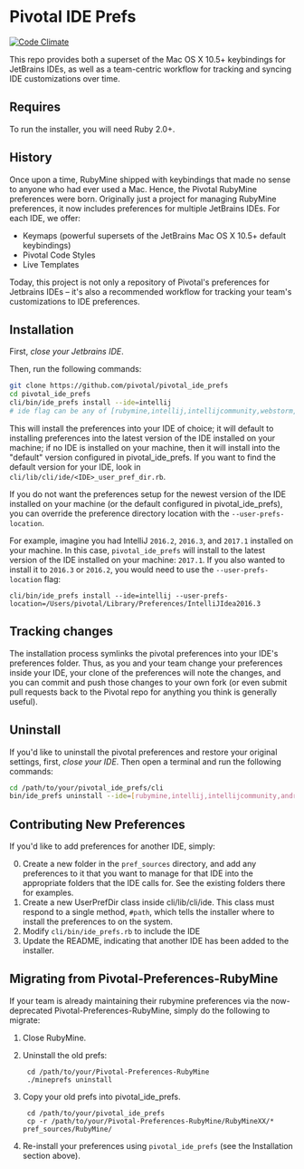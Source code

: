 # Pivotal IDE Prefs

[![Code Climate](https://codeclimate.com/github/pivotal/pivotal_ide_prefs.png)](https://codeclimate.com/github/pivotal/pivotal_ide_prefs)

This repo provides both a superset of the Mac OS X 10.5+ keybindings for JetBrains IDEs, as well as a team-centric workflow for tracking and syncing IDE customizations over time.

## Requires

To run the installer, you will need Ruby 2.0+.

## History

Once upon a time, RubyMine shipped with keybindings that made no sense to anyone who had ever used a Mac. Hence, the Pivotal RubyMine preferences were born. Originally just a project for managing RubyMine preferences, it now includes preferences for multiple JetBrains IDEs. For each IDE, we offer:

* Keymaps (powerful supersets of the JetBrains Mac OS X 10.5+ default keybindings)
* Pivotal Code Styles
* Live Templates

Today, this project is not only a repository of Pivotal's preferences for Jetbrains IDEs – it's also a recommended workflow for tracking your team's customizations to IDE preferences. 

## Installation ##

First, *close your Jetbrains IDE*. 

Then, run the following commands:

```sh
git clone https://github.com/pivotal/pivotal_ide_prefs
cd pivotal_ide_prefs
cli/bin/ide_prefs install --ide=intellij
# ide flag can be any of [rubymine,intellij,intellijcommunity,webstorm,androidstudio,appcode,clion,goland,pycharm]
```

This will install the preferences into your IDE of choice; it will default to installing preferences into the latest version of the IDE installed on your machine; if no IDE is installed on your machine, then it will install into the "default" version configured in pivotal_ide_prefs. If you want to find the default version for your IDE, look in `cli/lib/cli/ide/<IDE>_user_pref_dir.rb`.

If you do not want the preferences setup for the newest version of the IDE installed on your machine (or the default configured in pivotal_ide_prefs), you can override the preference directory location with the `--user-prefs-location`. 

For example, imagine you had IntelliJ `2016.2`, `2016.3`, and `2017.1` installed on your machine. In this case, `pivotal_ide_prefs` will install to the latest version of the IDE installed on your machine: `2017.1`. If you also wanted to install it to `2016.3` or `2016.2`, you would need to use the `--user-prefs-location` flag:

```
cli/bin/ide_prefs install --ide=intellij --user-prefs-location=/Users/pivotal/Library/Preferences/IntelliJIdea2016.3
```

## Tracking changes ##

The installation process symlinks the pivotal preferences into your IDE's preferences folder. Thus, as you and 
your team change your preferences inside your IDE, your clone of the preferences will note the changes, and you can
commit and push those changes to your own fork (or even submit pull requests back to the Pivotal repo for anything
you think is generally useful).

## Uninstall ##

If you'd like to uninstall the pivotal preferences and restore your original settings, first, *close your IDE*. 
Then open a terminal and run the following commands:

```sh
cd /path/to/your/pivotal_ide_prefs/cli
bin/ide_prefs uninstall --ide=[rubymine,intellij,intellijcommunity,androidstudio,appcode,clion,goland,pycharm]
```

## Contributing New Preferences

If you'd like to add preferences for another IDE, simply: 

0. Create a new folder in the `pref_sources` directory, and add any preferences to it that you want to manage for that IDE into the appropriate folders that the IDE calls for. See the existing folders there for examples.
0. Create a new <IdeName>UserPrefDir class inside cli/lib/cli/ide. This class must respond to a single method, `#path`, which tells the installer where to install the preferences to on the system.
0. Modify `cli/bin/ide_prefs.rb` to include the IDE
0. Update the README, indicating that another IDE has been added to the installer. 

## Migrating from Pivotal-Preferences-RubyMine

If your team is already maintaining their rubymine preferences via the now-deprecated Pivotal-Preferences-RubyMine, simply do the following to migrate:

1. Close RubyMine.
2. Uninstall the old prefs:

        cd /path/to/your/Pivotal-Preferences-RubyMine
        ./mineprefs uninstall

3. Copy your old prefs into pivotal\_ide\_prefs. 

        cd /path/to/your/pivotal_ide_prefs
        cp -r /path/to/your/Pivotal-Preferences-RubyMine/RubyMineXX/* pref_sources/RubyMine/

4. Re-install your preferences using `pivotal_ide_prefs` (see the Installation section above).
